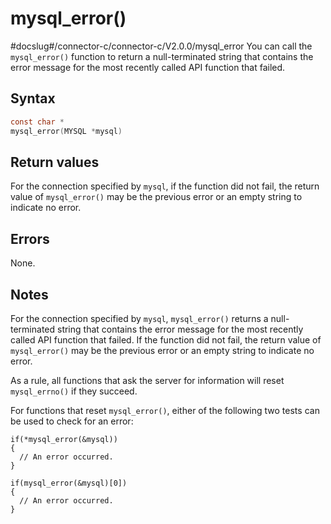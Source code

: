 mysql_error() 
==================================
#docslug#/connector-c/connector-c/V2.0.0/mysql_error
You can call the `mysql_error()` function to return a null-terminated string that contains the error message for the most recently called API function that failed. 

Syntax 
---------------------------

```c
const char *
mysql_error(MYSQL *mysql)
```



Return values 
----------------------------------

For the connection specified by `mysql`, if the function did not fail, the return value of `mysql_error()` may be the previous error or an empty string to indicate no error.

Errors 
---------------------------

None.

Notes 
--------------------------

For the connection specified by `mysql`, `mysql_error()` returns a null-terminated string that contains the error message for the most recently called API function that failed. If the function did not fail, the return value of `mysql_error()` may be the previous error or an empty string to indicate no error. 

As a rule, all functions that ask the server for information will reset `mysql_errno()` if they succeed. 

For functions that reset `mysql_error()`, either of the following two tests can be used to check for an error:

```unknow
if(*mysql_error(&mysql))
{
  // An error occurred.
}

if(mysql_error(&mysql)[0])
{
  // An error occurred.
}
```


